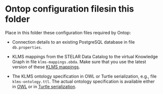 # Ontop configuration filesin this folder 

Place in this folder these configuration files required by Ontop:

* Connection details to an existing PostgreSQL database in file `db.properties`.

* KLMS mappings from the STELAR Data Catalog to the virtual Knowledge Graph in file `klms-mappings.obda`. Make sure that you use the latest version of these [KLMS mappings](https://github.com/stelar-eu/klms-ontology/blob/main/mappings/klms-mappings.obda).

* The KLMS ontology specification in OWL or Turtle serialization, e.g., file `klms-ontology.ttl`. The actual ontology specification is available either in [OWL](https://github.com/stelar-eu/klms-ontology/blob/main/klms-model.owl) or in [Turtle serialization](https://github.com/stelar-eu/klms-ontology/blob/main/serializations/klms-ontology.ttl).

